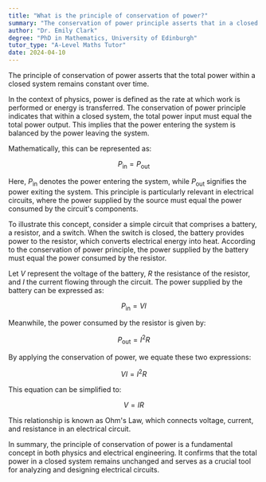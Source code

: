 ```yaml
---
title: "What is the principle of conservation of power?"
summary: "The conservation of power principle asserts that in a closed system, the total power remains constant over time."
author: "Dr. Emily Clark"
degree: "PhD in Mathematics, University of Edinburgh"
tutor_type: "A-Level Maths Tutor"
date: 2024-04-10
---
```


The principle of conservation of power asserts that the total power within a closed system remains constant over time.

In the context of physics, power is defined as the rate at which work is performed or energy is transferred. The conservation of power principle indicates that within a closed system, the total power input must equal the total power output. This implies that the power entering the system is balanced by the power leaving the system.

Mathematically, this can be represented as:

$$
P_{\text{in}} = P_{\text{out}}
$$

Here, $P_{\text{in}}$ denotes the power entering the system, while $P_{\text{out}}$ signifies the power exiting the system. This principle is particularly relevant in electrical circuits, where the power supplied by the source must equal the power consumed by the circuit's components.

To illustrate this concept, consider a simple circuit that comprises a battery, a resistor, and a switch. When the switch is closed, the battery provides power to the resistor, which converts electrical energy into heat. According to the conservation of power principle, the power supplied by the battery must equal the power consumed by the resistor.

Let $V$ represent the voltage of the battery, $R$ the resistance of the resistor, and $I$ the current flowing through the circuit. The power supplied by the battery can be expressed as:

$$
P_{\text{in}} = VI
$$

Meanwhile, the power consumed by the resistor is given by:

$$
P_{\text{out}} = I^2R
$$

By applying the conservation of power, we equate these two expressions:

$$
VI = I^2R
$$

This equation can be simplified to:

$$
V = IR
$$

This relationship is known as Ohm's Law, which connects voltage, current, and resistance in an electrical circuit.

In summary, the principle of conservation of power is a fundamental concept in both physics and electrical engineering. It confirms that the total power in a closed system remains unchanged and serves as a crucial tool for analyzing and designing electrical circuits.
    